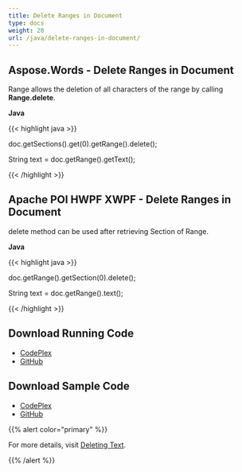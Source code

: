 ```yaml
---
title: Delete Ranges in Document
type: docs
weight: 20
url: /java/delete-ranges-in-document/
---
```


## **Aspose.Words - Delete Ranges in Document**
Range allows the deletion of all characters of the range by calling **Range.delete**.

**Java**

{{< highlight java >}}

 doc.getSections().get(0).getRange().delete();

String text = doc.getRange().getText();

{{< /highlight >}}
## **Apache POI HWPF XWPF - Delete Ranges in Document**
delete method can be used after retrieving Section of Range.

**Java**

{{< highlight java >}}

 doc.getRange().getSection(0).delete();

String text = doc.getRange().text();

{{< /highlight >}}
## **Download Running Code**
- [CodePlex](https://asposewordsjavaapachepoi.codeplex.com/releases/view/618321)
- [GitHub](https://github.com/aspose-words/Aspose.Words-for-Java/releases/tag/Aspose.Words_Java_for_Apache_POI_WP-v1.0.0)
## **Download Sample Code**
- [CodePlex](https://asposewordsjavaapachepoi.codeplex.com/SourceControl/latest#src/main/java/com/aspose/words/examples/featurescomparison/ranges/)
- [GitHub](https://github.com/aspose-words/Aspose.Words-for-Java/tree/master/Plugins/Aspose_Words_for_Apache_POI/src/main/java/com/aspose/words/examples/featurescomparison/ranges)

{{% alert color="primary" %}} 

For more details, visit [Deleting Text](/words/java/working-with-ranges/#workingwithranges-deletingtext).

{{% /alert %}}
